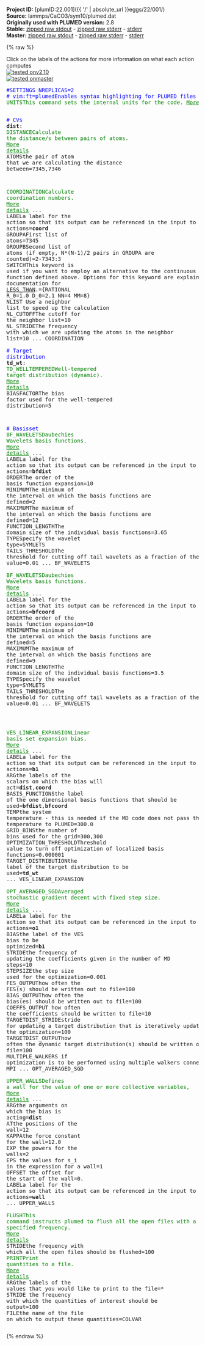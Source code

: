 **Project ID:** [plumID:22.001]({{ '/' | absolute_url }}eggs/22/001/)  
**Source:** lammps/CaCO3/sym10/plumed.dat  
**Originally used with PLUMED version:** 2.8  
**Stable:** [zipped raw stdout](plumed.dat.plumed.stdout.txt.zip) - [zipped raw stderr](plumed.dat.plumed.stderr.txt.zip) - [stderr](plumed.dat.plumed.stderr)  
**Master:** [zipped raw stdout](plumed.dat.plumed_master.stdout.txt.zip) - [zipped raw stderr](plumed.dat.plumed_master.stderr.txt.zip) - [stderr](plumed.dat.plumed_master.stderr)  

{% raw %}
<div class="plumedpreheader">
<div class="headerInfo" id="value_details_data/lammps/CaCO3/sym10/plumed.dat"> Click on the labels of the actions for more information on what each action computes </div>
<div class="containerBadge">
<div class="headerBadge"><a href="plumed.dat.plumed.stderr"><img src="https://img.shields.io/badge/v2.10-passing-green.svg" alt="tested onv2.10" /></a></div>
<div class="headerBadge"><a href="plumed.dat.plumed_master.stderr"><img src="https://img.shields.io/badge/master-passing-green.svg" alt="tested onmaster" /></a></div>
</div>
</div>
<pre class="plumedlisting">
<span style="color:blue" class="comment">#SETTINGS NREPLICAS=2</span>
<span class="plumedtooltip" style="color:blue"># vim:ft=plumed<span class="right">Enables syntax highlighting for PLUMED files in vim. See <a href="https://www.plumed.org/doc-master/user-doc/html/vim">here for more details. </a><i></i></span></span>
<span class="plumedtooltip" style="color:green">UNITS<span class="right">This command sets the internal units for the code. <a href="https://www.plumed.org/doc-master/user-doc/html/UNITS" style="color:green">More details</a><i></i></span></span> <span class="plumedtooltip">LENGTH<span class="right">the units of lengths<i></i></span></span>=A <span class="plumedtooltip">ENERGY<span class="right">the units of energy<i></i></span></span>=eV

<span style="color:blue" class="comment"># CVs</span>
<span style="display:none;" id="data/lammps/CaCO3/sym10/plumed.dat">The UNITS action with label <b></b> calculates something</span><b name="data/lammps/CaCO3/sym10/plumed.datdist" onclick='showPath("data/lammps/CaCO3/sym10/plumed.dat","data/lammps/CaCO3/sym10/plumed.datdist","data/lammps/CaCO3/sym10/plumed.datdist","brown")'>dist</b>:  <span class="plumedtooltip" style="color:green">DISTANCE<span class="right">Calculate the distance/s between pairs of atoms. <a href="https://www.plumed.org/doc-master/user-doc/html/DISTANCE" style="color:green">More details</a><i></i></span></span> <span class="plumedtooltip">ATOMS<span class="right">the pair of atom that we are calculating the distance between<i></i></span></span>=7345,7346

<span style="display:none;" id="data/lammps/CaCO3/sym10/plumed.datdist">The DISTANCE action with label <b>dist</b> calculates the following quantities:<table  align="center" frame="void" width="95%" cellpadding="5%"><tr><td width="5%"><b> Quantity </b>  </td><td><b> Description </b> </td></tr><tr><td width="5%">dist.value</td><td>the DISTANCE between this pair of atoms</td></tr></table></span><span class="plumedtooltip" style="color:green">COORDINATION<span class="right">Calculate coordination numbers. <a href="https://www.plumed.org/doc-master/user-doc/html/COORDINATION" style="color:green">More details</a><i></i></span></span> ...
  <span class="plumedtooltip">LABEL<span class="right">a label for the action so that its output can be referenced in the input to other actions<i></i></span></span>=<b name="data/lammps/CaCO3/sym10/plumed.datcoord" onclick='showPath("data/lammps/CaCO3/sym10/plumed.dat","data/lammps/CaCO3/sym10/plumed.datcoord","data/lammps/CaCO3/sym10/plumed.datcoord","brown")'>coord</b>
  <span class="plumedtooltip">GROUPA<span class="right">First list of atoms<i></i></span></span>=7345
  <span class="plumedtooltip">GROUPB<span class="right">Second list of atoms (if empty, N*(N-1)/2 pairs in GROUPA are counted)<i></i></span></span>=2-7343:3
  <span class="plumedtooltip">SWITCH<span class="right">This keyword is used if you want to employ an alternative to the continuous switching function defined above. Options for this keyword are explained in the documentation for <a href="https://www.plumed.org/doc-master/user-doc/html/LESS_THAN">LESS_THAN</a>.<i></i></span></span>={RATIONAL R_0=1.0 D_0=2.1 NN=4 MM=8}
  <span class="plumedtooltip">NLIST<span class="right"> Use a neighbor list to speed up the calculation<i></i></span></span>
  <span class="plumedtooltip">NL_CUTOFF<span class="right">The cutoff for the neighbor list<i></i></span></span>=10
  <span class="plumedtooltip">NL_STRIDE<span class="right">The frequency with which we are updating the atoms in the neighbor list<i></i></span></span>=10
... COORDINATION
<br/><span style="color:blue" class="comment"># Target distribution</span>
<span style="display:none;" id="data/lammps/CaCO3/sym10/plumed.datcoord">The COORDINATION action with label <b>coord</b> calculates the following quantities:<table  align="center" frame="void" width="95%" cellpadding="5%"><tr><td width="5%"><b> Quantity </b>  </td><td><b> Description </b> </td></tr><tr><td width="5%">coord.value</td><td>the value of the coordination</td></tr></table></span><b name="data/lammps/CaCO3/sym10/plumed.dattd_wt" onclick='showPath("data/lammps/CaCO3/sym10/plumed.dat","data/lammps/CaCO3/sym10/plumed.dattd_wt","data/lammps/CaCO3/sym10/plumed.dattd_wt","brown")'>td_wt</b>: <span class="plumedtooltip" style="color:green">TD_WELLTEMPERED<span class="right">Well-tempered target distribution (dynamic). <a href="https://www.plumed.org/doc-master/user-doc/html/TD_WELLTEMPERED" style="color:green">More details</a><i></i></span></span> <span class="plumedtooltip">BIASFACTOR<span class="right">The bias factor used for the well-tempered distribution<i></i></span></span>=5


<span style="color:blue" class="comment"># Basisset</span>
<span style="display:none;" id="data/lammps/CaCO3/sym10/plumed.dattd_wt">The TD_WELLTEMPERED action with label <b>td_wt</b> calculates something</span><span class="plumedtooltip" style="color:green">BF_WAVELETS<span class="right">Daubechies Wavelets basis functions. <a href="https://www.plumed.org/doc-master/user-doc/html/BF_WAVELETS" style="color:green">More details</a><i></i></span></span> ...
  <span class="plumedtooltip">LABEL<span class="right">a label for the action so that its output can be referenced in the input to other actions<i></i></span></span>=<b name="data/lammps/CaCO3/sym10/plumed.datbfdist" onclick='showPath("data/lammps/CaCO3/sym10/plumed.dat","data/lammps/CaCO3/sym10/plumed.datbfdist","data/lammps/CaCO3/sym10/plumed.datbfdist","brown")'>bfdist</b>
  <span class="plumedtooltip">ORDER<span class="right">The order of the basis function expansion<i></i></span></span>=10
  <span class="plumedtooltip">MINIMUM<span class="right">The minimum of the interval on which the basis functions are defined<i></i></span></span>=2
  <span class="plumedtooltip">MAXIMUM<span class="right">The maximum of the interval on which the basis functions are defined<i></i></span></span>=12
  <span class="plumedtooltip">FUNCTION_LENGTH<span class="right">The domain size of the individual basis functions<i></i></span></span>=3.65
  <span class="plumedtooltip">TYPE<span class="right">Specify the wavelet type<i></i></span></span>=SYMLETS
  <span class="plumedtooltip">TAILS_THRESHOLD<span class="right">The threshold for cutting off tail wavelets as a fraction of the maximum value<i></i></span></span>=0.01
... BF_WAVELETS
<br/><span style="display:none;" id="data/lammps/CaCO3/sym10/plumed.datbfdist">The BF_WAVELETS action with label <b>bfdist</b> calculates something</span><span class="plumedtooltip" style="color:green">BF_WAVELETS<span class="right">Daubechies Wavelets basis functions. <a href="https://www.plumed.org/doc-master/user-doc/html/BF_WAVELETS" style="color:green">More details</a><i></i></span></span> ...
  <span class="plumedtooltip">LABEL<span class="right">a label for the action so that its output can be referenced in the input to other actions<i></i></span></span>=<b name="data/lammps/CaCO3/sym10/plumed.datbfcoord" onclick='showPath("data/lammps/CaCO3/sym10/plumed.dat","data/lammps/CaCO3/sym10/plumed.datbfcoord","data/lammps/CaCO3/sym10/plumed.datbfcoord","brown")'>bfcoord</b>
  <span class="plumedtooltip">ORDER<span class="right">The order of the basis function expansion<i></i></span></span>=10
  <span class="plumedtooltip">MINIMUM<span class="right">The minimum of the interval on which the basis functions are defined<i></i></span></span>=5
  <span class="plumedtooltip">MAXIMUM<span class="right">The maximum of the interval on which the basis functions are defined<i></i></span></span>=9
  <span class="plumedtooltip">FUNCTION_LENGTH<span class="right">The domain size of the individual basis functions<i></i></span></span>=3.5
  <span class="plumedtooltip">TYPE<span class="right">Specify the wavelet type<i></i></span></span>=SYMLETS
  <span class="plumedtooltip">TAILS_THRESHOLD<span class="right">The threshold for cutting off tail wavelets as a fraction of the maximum value<i></i></span></span>=0.01
... BF_WAVELETS

<br/><span style="display:none;" id="data/lammps/CaCO3/sym10/plumed.datbfcoord">The BF_WAVELETS action with label <b>bfcoord</b> calculates something</span><span class="plumedtooltip" style="color:green">VES_LINEAR_EXPANSION<span class="right">Linear basis set expansion bias. <a href="https://www.plumed.org/doc-master/user-doc/html/VES_LINEAR_EXPANSION" style="color:green">More details</a><i></i></span></span> ...
  <span class="plumedtooltip">LABEL<span class="right">a label for the action so that its output can be referenced in the input to other actions<i></i></span></span>=<b name="data/lammps/CaCO3/sym10/plumed.datb1" onclick='showPath("data/lammps/CaCO3/sym10/plumed.dat","data/lammps/CaCO3/sym10/plumed.datb1","data/lammps/CaCO3/sym10/plumed.datb1","brown")'>b1</b>
  <span class="plumedtooltip">ARG<span class="right">the labels of the scalars on which the bias will act<i></i></span></span>=<b name="data/lammps/CaCO3/sym10/plumed.datdist">dist</b>,<b name="data/lammps/CaCO3/sym10/plumed.datcoord">coord</b>
  <span class="plumedtooltip">BASIS_FUNCTIONS<span class="right">the label of the one dimensional basis functions that should be used<i></i></span></span>=<b name="data/lammps/CaCO3/sym10/plumed.datbfdist">bfdist</b>,<b name="data/lammps/CaCO3/sym10/plumed.datbfcoord">bfcoord</b>
  <span class="plumedtooltip">TEMP<span class="right">the system temperature - this is needed if the MD code does not pass the temperature to PLUMED<i></i></span></span>=300.0
  <span class="plumedtooltip">GRID_BINS<span class="right">the number of bins used for the grid<i></i></span></span>=300,300
  <span class="plumedtooltip">OPTIMIZATION_THRESHOLD<span class="right">Threshold value to turn off optimization of localized basis functions<i></i></span></span>=0.000001
  <span class="plumedtooltip">TARGET_DISTRIBUTION<span class="right">the label of the target distribution to be used<i></i></span></span>=<b name="data/lammps/CaCO3/sym10/plumed.dattd_wt">td_wt</b>
... VES_LINEAR_EXPANSION
<br/><span style="display:none;" id="data/lammps/CaCO3/sym10/plumed.datb1">The VES_LINEAR_EXPANSION action with label <b>b1</b> calculates the following quantities:<table  align="center" frame="void" width="95%" cellpadding="5%"><tr><td width="5%"><b> Quantity </b>  </td><td><b> Description </b> </td></tr><tr><td width="5%">b1.bias</td><td>the instantaneous value of the bias potential</td></tr><tr><td width="5%">b1.force2</td><td>the instantaneous value of the squared force due to this bias potential</td></tr></table></span><span class="plumedtooltip" style="color:green">OPT_AVERAGED_SGD<span class="right">Averaged stochastic gradient decent with fixed step size. <a href="https://www.plumed.org/doc-master/user-doc/html/OPT_AVERAGED_SGD" style="color:green">More details</a><i></i></span></span> ...
  <span class="plumedtooltip">LABEL<span class="right">a label for the action so that its output can be referenced in the input to other actions<i></i></span></span>=<b name="data/lammps/CaCO3/sym10/plumed.dato1" onclick='showPath("data/lammps/CaCO3/sym10/plumed.dat","data/lammps/CaCO3/sym10/plumed.dato1","data/lammps/CaCO3/sym10/plumed.dato1","brown")'>o1</b>
  <span class="plumedtooltip">BIAS<span class="right">the label of the VES bias to be optimized<i></i></span></span>=<b name="data/lammps/CaCO3/sym10/plumed.datb1">b1</b>
  <span class="plumedtooltip">STRIDE<span class="right">the frequency of updating the coefficients given in the number of MD steps<i></i></span></span>=10
  <span class="plumedtooltip">STEPSIZE<span class="right">the step size used for the optimization<i></i></span></span>=0.001
  <span class="plumedtooltip">FES_OUTPUT<span class="right">how often the FES(s) should be written out to file<i></i></span></span>=100
  <span class="plumedtooltip">BIAS_OUTPUT<span class="right">how often the bias(es) should be written out to file<i></i></span></span>=100
  <span class="plumedtooltip">COEFFS_OUTPUT<span class="right"> how often the coefficients should be written to file<i></i></span></span>=10
  <span class="plumedtooltip">TARGETDIST_STRIDE<span class="right">stride for updating a target distribution that is iteratively updated during the optimization<i></i></span></span>=100
  <span class="plumedtooltip">TARGETDIST_OUTPUT<span class="right">how often the dynamic target distribution(s) should be written out to file<i></i></span></span>=100
  <span class="plumedtooltip">MULTIPLE_WALKERS<span class="right"> if optimization is to be performed using multiple walkers connected via MPI<i></i></span></span>
... OPT_AVERAGED_SGD
<br/><span style="display:none;" id="data/lammps/CaCO3/sym10/plumed.dato1">The OPT_AVERAGED_SGD action with label <b>o1</b> calculates the following quantities:<table  align="center" frame="void" width="95%" cellpadding="5%"><tr><td width="5%"><b> Quantity </b>  </td><td><b> Description </b> </td></tr><tr><td width="5%">o1.value</td><td>a scalar</td></tr></table></span><span class="plumedtooltip" style="color:green">UPPER_WALLS<span class="right">Defines a wall for the value of one or more collective variables, <a href="https://www.plumed.org/doc-master/user-doc/html/UPPER_WALLS" style="color:green">More details</a><i></i></span></span> ...
  <span class="plumedtooltip">ARG<span class="right">the arguments on which the bias is acting<i></i></span></span>=<b name="data/lammps/CaCO3/sym10/plumed.datdist">dist</b>
  <span class="plumedtooltip">AT<span class="right">the positions of the wall<i></i></span></span>=12
  <span class="plumedtooltip">KAPPA<span class="right">the force constant for the wall<i></i></span></span>=12.0
  <span class="plumedtooltip">EXP<span class="right"> the powers for the walls<i></i></span></span>=2
  <span class="plumedtooltip">EPS<span class="right"> the values for s_i in the expression for a wall<i></i></span></span>=1
  <span class="plumedtooltip">OFFSET<span class="right"> the offset for the start of the wall<i></i></span></span>=0.
  <span class="plumedtooltip">LABEL<span class="right">a label for the action so that its output can be referenced in the input to other actions<i></i></span></span>=<b name="data/lammps/CaCO3/sym10/plumed.datwall" onclick='showPath("data/lammps/CaCO3/sym10/plumed.dat","data/lammps/CaCO3/sym10/plumed.datwall","data/lammps/CaCO3/sym10/plumed.datwall","brown")'>wall</b>
... UPPER_WALLS
<br/><span style="display:none;" id="data/lammps/CaCO3/sym10/plumed.datwall">The UPPER_WALLS action with label <b>wall</b> calculates the following quantities:<table  align="center" frame="void" width="95%" cellpadding="5%"><tr><td width="5%"><b> Quantity </b>  </td><td><b> Description </b> </td></tr><tr><td width="5%">wall.bias</td><td>the instantaneous value of the bias potential</td></tr><tr><td width="5%">wall.force2</td><td>the instantaneous value of the squared force due to this bias potential</td></tr></table></span><span class="plumedtooltip" style="color:green">FLUSH<span class="right">This command instructs plumed to flush all the open files with a user specified frequency. <a href="https://www.plumed.org/doc-master/user-doc/html/FLUSH" style="color:green">More details</a><i></i></span></span> <span class="plumedtooltip">STRIDE<span class="right">the frequency with which all the open files should be flushed<i></i></span></span>=100
<span class="plumedtooltip" style="color:green">PRINT<span class="right">Print quantities to a file. <a href="https://www.plumed.org/doc-master/user-doc/html/PRINT" style="color:green">More details</a><i></i></span></span> <span class="plumedtooltip">ARG<span class="right">the labels of the values that you would like to print to the file<i></i></span></span>=* <span class="plumedtooltip">STRIDE<span class="right"> the frequency with which the quantities of interest should be output<i></i></span></span>=100 <span class="plumedtooltip">FILE<span class="right">the name of the file on which to output these quantities<i></i></span></span>=COLVAR
</pre>
{% endraw %}
